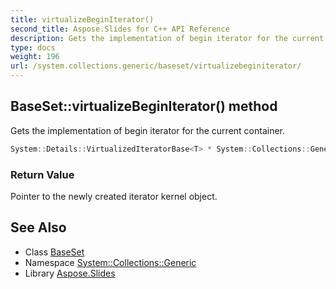 ```yaml
---
title: virtualizeBeginIterator()
second_title: Aspose.Slides for C++ API Reference
description: Gets the implementation of begin iterator for the current container.
type: docs
weight: 196
url: /system.collections.generic/baseset/virtualizebeginiterator/
---
```

## BaseSet::virtualizeBeginIterator() method


Gets the implementation of begin iterator for the current container.

```cpp
System::Details::VirtualizedIteratorBase<T> * System::Collections::Generic::BaseSet<T, SET_T>::virtualizeBeginIterator() override
```


### Return Value

Pointer to the newly created iterator kernel object.

## See Also

* Class [BaseSet](../)
* Namespace [System::Collections::Generic](../../)
* Library [Aspose.Slides](../../../)